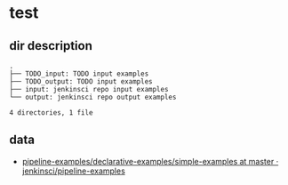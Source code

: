 # test

## dir description
```
.
├── TODO_input: TODO input examples
├── TODO_output: TODO input examples
├── input: jenkinsci repo input examples
└── output: jenkinsci repo output examples

4 directories, 1 file
```

## data
* [pipeline\-examples/declarative\-examples/simple\-examples at master · jenkinsci/pipeline\-examples]( https://github.com/jenkinsci/pipeline-examples/tree/master/declarative-examples/simple-examples )
